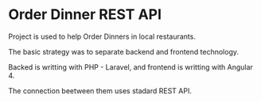 # Order Dinner REST API

Project is used to help Order Dinners in local restaurants. 

The basic strategy was to separate backend and frontend technology.

Backed is writting with PHP - Laravel, and frontend is writting with Angular 4. 

The connection beetween them uses stadard REST API.
